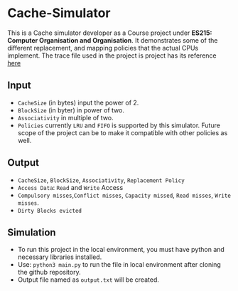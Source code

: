 # Cache-Simulator
This is a Cache simulator developer as a Course project under **ES215: Computer Organisation and Organisation**. It demonstrates some of the different replacement, and mapping policies that the actual CPUs implement. The trace file used in the project is project has its reference [here](https://occs.oberlin.edu/~ctaylor/classes/210SP13/cache.html)

## Input
- `CacheSize` (in bytes) input the power of 2.
- `BlockSize` (in byter) in power of two.
- `Associativity` in multiple of two.
- `Policies` currently `LRU` and `FIFO` is supported by this simulator. Future scope of the project can be to make it compatible with other policies as well.

## Output
- `CacheSize`, `BlockSize`, `Associativity`, `Replacement Policy`
- `Access Data`: `Read` and `Write` Access
- `Compulsory misses`,`Conflict misses`, `Capacity missed`, `Read misses`, `Write misses`.
- `Dirty Blocks evicted`

## Simulation
- To run this project in the local environment, you must have python and necessary libraries installed.
- Use: `python3 main.py` to run the file in local environment after cloning the github repository.
- Output file named as `output.txt` will be created.
